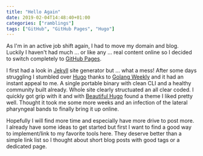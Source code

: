 ```yaml
---
title: "Hello Again"
date: 2019-02-04T14:48:40+01:00
categories: ["ramblings"]
tags: ["GitHub", "GitHub Pages", "Hugo"]
---
```


As I'm in an active job shift again, I had to move my domain and blog. Luckily I haven't had much ... or like any ... real content online so I decided to switch completely to [GitHub Pages](https://pages.github.com/).

<!--more-->

I first had a look in [Jekyll](https://jekyllrb.com/) site generator but ... what a mess! After some days struggling I stumbled over [Hugo](https://gohugo.io/) thanks to [Golang Weekly](https://golangweekly.com/) and it had an instant appeal to me. A single portable binary with clean CLI and a healthy community built already. Whole site clearly structuated an all clear coded. I quickly got grip with it and with [Beautiful Hugo](https://themes.gohugo.io/beautifulhugo/) found a theme I liked pretty well. Thought it took me some more weeks and an infection of the lateral pharyngeal bands to finally bring it up online.

Hopefully I will find more time and especially have more drive to post more. I already have some ideas to get started but first I want to find a good way to implement/link to my favorite tools here. They deserve better than a simple link list so I thought about short blog posts with good tags or a dedicated page.
